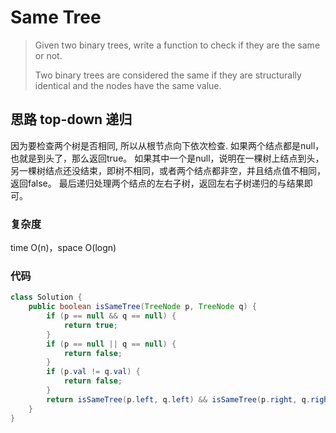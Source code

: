 # Same Tree

> Given two binary trees, write a function to check if they are the same or not.
> 
> Two binary trees are considered the same if they are structurally identical and the nodes have the same value.



## 思路 top-down 递归
因为要检查两个树是否相同, 所以从根节点向下依次检查.
如果两个结点都是null，也就是到头了，那么返回true。
如果其中一个是null，说明在一棵树上结点到头，另一棵树结点还没结束，即树不相同，或者两个结点都非空，并且结点值不相同，返回false。
最后递归处理两个结点的左右子树，返回左右子树递归的与结果即可。

### 复杂度
time O(n)，space O(logn)

### 代码
```java
class Solution {
    public boolean isSameTree(TreeNode p, TreeNode q) {
        if (p == null && q == null) {
            return true;
        }
        if (p == null || q == null) {
            return false;
        }
        if (p.val != q.val) {
            return false;
        }
        return isSameTree(p.left, q.left) && isSameTree(p.right, q.right);
    }
}
```
